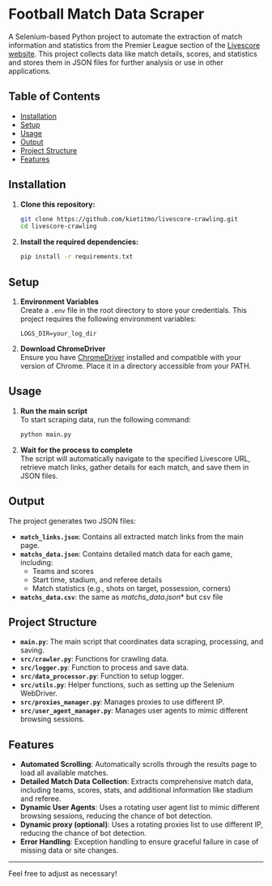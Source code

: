 # Football Match Data Scraper

A Selenium-based Python project to automate the extraction of match information and statistics from the Premier League section of the [Livescore website](https://www.livescore.com/en/football/england/premier-league/results/). This project collects data like match details, scores, and statistics and stores them in JSON files for further analysis or use in other applications.

## Table of Contents

- [Installation](#installation)
- [Setup](#setup)
- [Usage](#usage)
- [Output](#output)
- [Project Structure](#project-structure)
- [Features](#features)

## Installation

1. **Clone this repository:**
   ```bash
   git clone https://github.com/kietitmo/livescore-crawling.git
   cd livescore-crawling
   ```

2. **Install the required dependencies:**
   ```bash
   pip install -r requirements.txt
   ```

## Setup

1. **Environment Variables**  
   Create a `.env` file in the root directory to store your credentials. This project requires the following environment variables:

   ```plaintext
   LOGS_DIR=your_log_dir
   ```

2. **Download ChromeDriver**  
   Ensure you have [ChromeDriver](https://sites.google.com/chromium.org/driver/) installed and compatible with your version of Chrome. Place it in a directory accessible from your PATH.

## Usage

1. **Run the main script**  
   To start scraping data, run the following command:

   ```bash
   python main.py
   ```

2. **Wait for the process to complete**  
   The script will automatically navigate to the specified Livescore URL, retrieve match links, gather details for each match, and save them in JSON files.

## Output

The project generates two JSON files:

- **`match_links.json`**: Contains all extracted match links from the main page.
- **`matchs_data.json`**: Contains detailed match data for each game, including:
  - Teams and scores
  - Start time, stadium, and referee details
  - Match statistics (e.g., shots on target, possession, corners)
- **`matchs_data.csv`**: the same as *matchs_data.json** but csv file

## Project Structure

- **`main.py`**: The main script that coordinates data scraping, processing, and saving.
- **`src/crawler.py`**: Functions for crawling data.
- **`src/logger.py`**: Function to process and save data.
- **`src/data_processor.py`**: Function to setup logger.
- **`src/utils.py`**: Helper functions, such as setting up the Selenium WebDriver.
- **`src/proxies_manager.py`**: Manages proxies to use different IP.
- **`src/user_agent_manager.py`**: Manages user agents to mimic different browsing sessions.

## Features

- **Automated Scrolling**: Automatically scrolls through the results page to load all available matches.
- **Detailed Match Data Collection**: Extracts comprehensive match data, including teams, scores, stats, and additional information like stadium and referee.
- **Dynamic User Agents**: Uses a rotating user agent list to mimic different browsing sessions, reducing the chance of bot detection.
- **Dynamic proxy (optional)**: Uses a rotating proxies list to use different IP, reducing the chance of bot detection.
- **Error Handling**: Exception handling to ensure graceful failure in case of missing data or site changes.

---

Feel free to adjust as necessary!